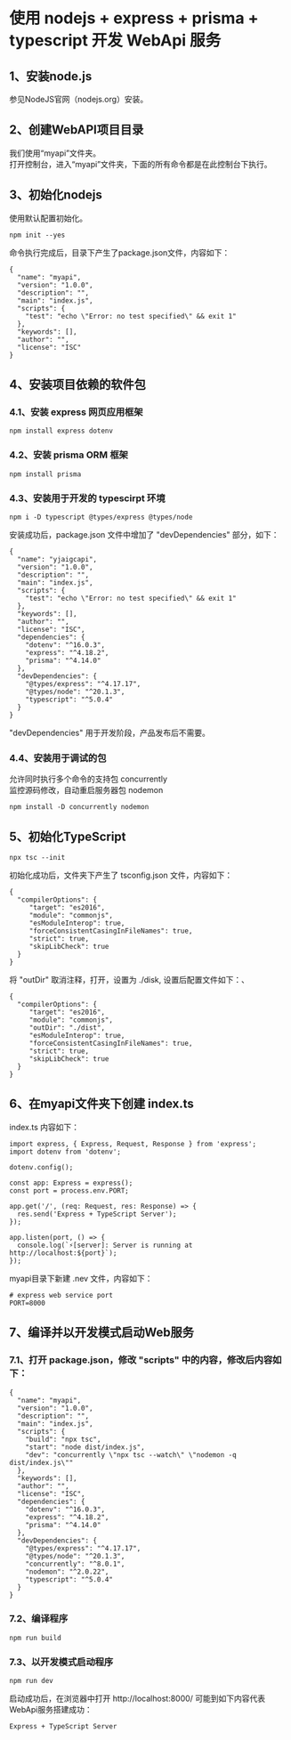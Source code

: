 # 使用 nodejs + express + prisma + typescript 开发 WebApi 服务
## 1、安装node.js
参见NodeJS官网（nodejs.org）安装。
## 2、创建WebAPI项目目录
我们使用“myapi”文件夹。    
打开控制台，进入“myapi”文件夹，下面的所有命令都是在此控制台下执行。
## 3、初始化nodejs
使用默认配置初始化。
```
npm init --yes
```
命令执行完成后，目录下产生了package.json文件，内容如下：
```
{
  "name": "myapi",
  "version": "1.0.0",
  "description": "",
  "main": "index.js",
  "scripts": {
    "test": "echo \"Error: no test specified\" && exit 1"
  },
  "keywords": [],
  "author": "",
  "license": "ISC"
}
```
## 4、安装项目依赖的软件包
### 4.1、安装 express 网页应用框架
```
npm install express dotenv 
```
### 4.2、安装 prisma ORM 框架
```
npm install prisma
```
### 4.3、安装用于开发的 typescirpt 环境
```
npm i -D typescript @types/express @types/node
```
安装成功后，package.json 文件中增加了 "devDependencies" 部分，如下：
```
{
  "name": "yjaigcapi",
  "version": "1.0.0",
  "description": "",
  "main": "index.js",
  "scripts": {
    "test": "echo \"Error: no test specified\" && exit 1"
  },
  "keywords": [],
  "author": "",
  "license": "ISC",
  "dependencies": {
    "dotenv": "^16.0.3",
    "express": "^4.18.2",
    "prisma": "^4.14.0"
  },
  "devDependencies": {
    "@types/express": "^4.17.17",
    "@types/node": "^20.1.3",
    "typescript": "^5.0.4"
  }
}

```
"devDependencies" 用于开发阶段，产品发布后不需要。
### 4.4、安装用于调试的包
允许同时执行多个命令的支持包 concurrently    
监控源码修改，自动重启服务器包 nodemon
```
npm install -D concurrently nodemon
```
## 5、初始化TypeScript
```
npx tsc --init
```
初始化成功后，文件夹下产生了 tsconfig.json 文件，内容如下：
```
{
  "compilerOptions": {
     "target": "es2016",
     "module": "commonjs",
     "esModuleInterop": true,
     "forceConsistentCasingInFileNames": true,
     "strict": true,
     "skipLibCheck": true
  }
}
```
将 "outDir" 取消注释，打开，设置为 ./disk, 设置后配置文件如下：、
```
{
  "compilerOptions": {
     "target": "es2016",
     "module": "commonjs",
     "outDir": "./dist",
     "esModuleInterop": true,
     "forceConsistentCasingInFileNames": true,
     "strict": true,
     "skipLibCheck": true
  }
}
```
## 6、在myapi文件夹下创建 index.ts
index.ts 内容如下：
```
import express, { Express, Request, Response } from 'express';
import dotenv from 'dotenv';

dotenv.config();

const app: Express = express();
const port = process.env.PORT;

app.get('/', (req: Request, res: Response) => {
  res.send('Express + TypeScript Server');
});

app.listen(port, () => {
  console.log(`⚡️[server]: Server is running at http://localhost:${port}`);
});
```
myapi目录下新建 .nev 文件，内容如下：
```
# express web service port
PORT=8000
```
## 7、编译并以开发模式启动Web服务
### 7.1、打开 package.json，修改 "scripts" 中的内容，修改后内容如下：
```
{
  "name": "myapi",
  "version": "1.0.0",
  "description": "",
  "main": "index.js",
  "scripts": {
    "build": "npx tsc",
    "start": "node dist/index.js",
    "dev": "concurrently \"npx tsc --watch\" \"nodemon -q dist/index.js\""
  },
  "keywords": [],
  "author": "",
  "license": "ISC",
  "dependencies": {
    "dotenv": "^16.0.3",
    "express": "^4.18.2",
    "prisma": "^4.14.0"
  },
  "devDependencies": {
    "@types/express": "^4.17.17",
    "@types/node": "^20.1.3",
    "concurrently": "^8.0.1",
    "nodemon": "^2.0.22",
    "typescript": "^5.0.4"
  }
}
```
### 7.2、编译程序
```
npm run build
```
### 7.3、以开发模式启动程序
```
npm run dev
```
启动成功后，在浏览器中打开 http://localhost:8000/
可能到如下内容代表 WebApi服务搭建成功：
```
Express + TypeScript Server
```
